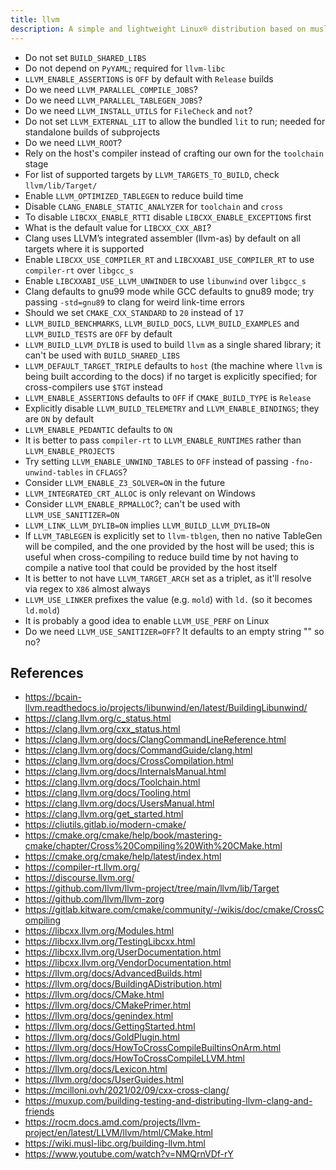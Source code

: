 ```yaml
---
title: llvm
description: A simple and lightweight Linux® distribution based on musl libc and toybox
---
```


- Do not set `BUILD_SHARED_LIBS`
- Do not depend on `PyYAML`; required for `llvm-libc`
- `LLVM_ENABLE_ASSERTIONS` is `OFF` by default with `Release` builds
- Do we need `LLVM_PARALLEL_COMPILE_JOBS`?
- Do we need `LLVM_PARALLEL_TABLEGEN_JOBS`?
- Do we need `LLVM_INSTALL_UTILS` for `FileCheck` and `not`?
- Do not set `LLVM_EXTERNAL_LIT` to allow the bundled `lit` to run; needed for standalone builds of subprojects
- Do we need `LLVM_ROOT`?
- Rely on the host's compiler instead of crafting our own for the `toolchain` stage
- For list of supported targets by `LLVM_TARGETS_TO_BUILD`, check `llvm/lib/Target/`
- Enable `LLVM_OPTIMIZED_TABLEGEN` to reduce build time
- Disable `CLANG_ENABLE_STATIC_ANALYZER` for `toolchain` and `cross`
- To disable `LIBCXX_ENABLE_RTTI` disable `LIBCXX_ENABLE_EXCEPTIONS` first
- What is the default value for `LIBCXX_CXX_ABI`?
- Clang uses LLVM’s integrated assembler (llvm-as) by default on all targets where it is supported
- Enable `LIBCXX_USE_COMPILER_RT` and `LIBCXXABI_USE_COMPILER_RT` to use `compiler-rt` over `libgcc_s`
- Enable `LIBCXXABI_USE_LLVM_UNWINDER` to use `libunwind` over `libgcc_s`
- Clang defaults to gnu99 mode while GCC defaults to gnu89 mode; try passing `-std=gnu89` to clang for weird link-time errors
- Should we set `CMAKE_CXX_STANDARD` to `20` instead of `17`
- `LLVM_BUILD_BENCHMARKS`, `LLVM_BUILD_DOCS`, `LLVM_BUILD_EXAMPLES` and `LLVM_BUILD_TESTS` are `OFF` by default
- `LLVM_BUILD_LLVM_DYLIB` is used to build `llvm` as a single shared library; it can't be used with `BUILD_SHARED_LIBS`
- `LLVM_DEFAULT_TARGET_TRIPLE` defaults to `host` (the machine where `llvm` is being built according to the docs) if no target is explicitly specified; for cross-compilers use `$TGT` instead
- `LLVM_ENABLE_ASSERTIONS` defaults to `OFF` if `CMAKE_BUILD_TYPE` is `Release`
- Explicitly disable `LLVM_BUILD_TELEMETRY` and `LLVM_ENABLE_BINDINGS`; they are `ON` by default
- `LLVM_ENABLE_PEDANTIC` defaults to `ON`
- It is better to pass `compiler-rt` to `LLVM_ENABLE_RUNTIMES` rather than `LLVM_ENABLE_PROJECTS`
- Try setting `LLVM_ENABLE_UNWIND_TABLES` to `OFF` instead of passing `-fno-unwind-tables` in `CFLAGS`?
- Consider `LLVM_ENABLE_Z3_SOLVER=ON` in the future
- `LLVM_INTEGRATED_CRT_ALLOC` is only relevant on Windows
- Consider `LLVM_ENABLE_RPMALLOC`?; can't be used with `LLVM_USE_SANITIZER=ON`
- `LLVM_LINK_LLVM_DYLIB=ON` implies `LLVM_BUILD_LLVM_DYLIB=ON`
- If `LLVM_TABLEGEN` is explicitly set to `llvm-tblgen`, then no native TableGen will be compiled, and the one provided by the host will be used; this is useful when cross-compiling to reduce build time by not having to compile a native tool that could be provided by the host itself
- It is better to not have `LLVM_TARGET_ARCH` set as a triplet, as it'll resolve via regex to `X86` almost always
- `LLVM_USE_LINKER` prefixes the value (e.g. `mold`) with `ld.` (so it becomes `ld.mold`)
- It is probably a good idea to enable `LLVM_USE_PERF` on Linux
- Do we need `LLVM_USE_SANITIZER=OFF`? It defaults to an empty string "" so no?

## References
- https://bcain-llvm.readthedocs.io/projects/libunwind/en/latest/BuildingLibunwind/
- https://clang.llvm.org/c_status.html
- https://clang.llvm.org/cxx_status.html
- https://clang.llvm.org/docs/ClangCommandLineReference.html
- https://clang.llvm.org/docs/CommandGuide/clang.html
- https://clang.llvm.org/docs/CrossCompilation.html
- https://clang.llvm.org/docs/InternalsManual.html
- https://clang.llvm.org/docs/Toolchain.html
- https://clang.llvm.org/docs/Tooling.html
- https://clang.llvm.org/docs/UsersManual.html
- https://clang.llvm.org/get_started.html
- https://cliutils.gitlab.io/modern-cmake/
- https://cmake.org/cmake/help/book/mastering-cmake/chapter/Cross%20Compiling%20With%20CMake.html
- https://cmake.org/cmake/help/latest/index.html
- https://compiler-rt.llvm.org/
- https://discourse.llvm.org/
- https://github.com/llvm/llvm-project/tree/main/llvm/lib/Target
- https://github.com/llvm/llvm-zorg
- https://gitlab.kitware.com/cmake/community/-/wikis/doc/cmake/CrossCompiling
- https://libcxx.llvm.org/Modules.html
- https://libcxx.llvm.org/TestingLibcxx.html
- https://libcxx.llvm.org/UserDocumentation.html
- https://libcxx.llvm.org/VendorDocumentation.html
- https://llvm.org/docs/AdvancedBuilds.html
- https://llvm.org/docs/BuildingADistribution.html
- https://llvm.org/docs/CMake.html
- https://llvm.org/docs/CMakePrimer.html
- https://llvm.org/docs/genindex.html
- https://llvm.org/docs/GettingStarted.html
- https://llvm.org/docs/GoldPlugin.html
- https://llvm.org/docs/HowToCrossCompileBuiltinsOnArm.html
- https://llvm.org/docs/HowToCrossCompileLLVM.html
- https://llvm.org/docs/Lexicon.html
- https://llvm.org/docs/UserGuides.html
- https://mcilloni.ovh/2021/02/09/cxx-cross-clang/
- https://muxup.com/building-testing-and-distributing-llvm-clang-and-friends
- https://rocm.docs.amd.com/projects/llvm-project/en/latest/LLVM/llvm/html/CMake.html
- https://wiki.musl-libc.org/building-llvm.html
- https://www.youtube.com/watch?v=NMQrnVDf-rY
